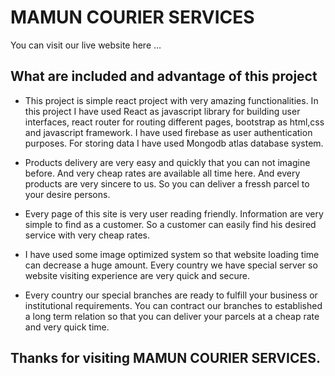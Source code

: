 # MAMUN COURIER SERVICES

You can visit our live website here ...

## What are included and advantage of this project
- This project is simple react project with very amazing functionalities. In this project I have used React as javascript library for building user interfaces, react router for routing different pages, bootstrap as html,css and javascript framework. I have used firebase as user authentication purposes. For storing data I have used Mongodb atlas database system. 

- Products delivery are very easy and quickly that you can not imagine before. And very cheap rates are available all time here. And every products are very sincere to us. So you can deliver a fressh parcel to your desire persons.

- Every page of this site is very user reading friendly. Information are very simple to find as a customer. So a customer can easily find his desired service with very cheap rates.

- I have used some image optimized system so that website loading time can decrease a huge amount. Every country we have special server so website visiting experience are very quick and secure.

- Every country our special branches are ready to fulfill your business or institutional requirements. You can contract our branches to established a long term relation so that you can deliver your parcels at a cheap rate and very quick time.


## Thanks for visiting MAMUN COURIER SERVICES.